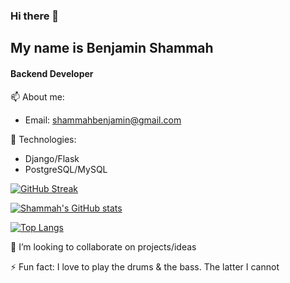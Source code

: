### Hi there 👋
## My name is Benjamin Shammah 
#### Backend Developer<br>
📫 About me:
- Email: shammahbenjamin@gmail.com

💬 Technologies:
- Django/Flask
- PostgreSQL/MySQL

[![GitHub Streak](https://github-readme-streak-stats.herokuapp.com?user=asbenjamin&theme=nord&hide_border=true)](https://git.io/streak-stats)

[![Shammah's GitHub stats](https://github-readme-stats.vercel.app/api?username=asbenjamin&count_private=true)](https://github.com/asbenjamin/github-readme-stats)

[![Top Langs](https://github-readme-stats.vercel.app/api/top-langs/?username=asbenjamin&layout=compact)](https://github.com/asbenjamin)

👯 I’m looking to collaborate on projects/ideas

⚡ Fun fact: I love to play the drums & the bass. The latter I cannot

